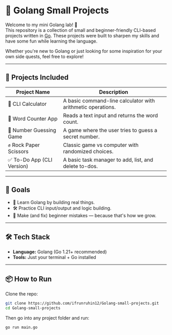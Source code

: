 # 🚀 Golang Small Projects

Welcome to my mini Golang lab! 🧪  
This repository is a collection of small and beginner-friendly CLI-based projects written in [Go](https://golang.org/). These projects were built to sharpen my skills and have some fun while learning the language.

Whether you're new to Golang or just looking for some inspiration for your own side quests, feel free to explore!

---

## 📁 Projects Included

| Project Name               | Description                                      |
|---------------------------|--------------------------------------------------|
| 🔢 CLI Calculator          | A basic command-line calculator with arithmetic operations. |
| 📝 Word Counter App        | Reads a text input and returns the word count.   |
| 🎲 Number Guessing Game   | A game where the user tries to guess a secret number. |
| ✊ Rock Paper Scissors     | Classic game vs computer with randomized choices. |
| ✅ To-Do App (CLI Version) | A basic task manager to add, list, and delete to-dos. |

---

## 📌 Goals

- 🧠 Learn Golang by building real things.
- 🛠️ Practice CLI input/output and logic building.
- 🐛 Make (and fix) beginner mistakes — because that's how we grow.

---

## 🛠️ Tech Stack

- **Language:** Golang (Go 1.21+ recommended)
- **Tools:** Just your terminal + Go installed

---

## 📦 How to Run

Clone the repo:

```bash
git clone https://github.com/ifrunruhin12/Golang-small-projects.git
cd Golang-small-projects
```
Then go into any project folder and run:

```bash
go run main.go
```

